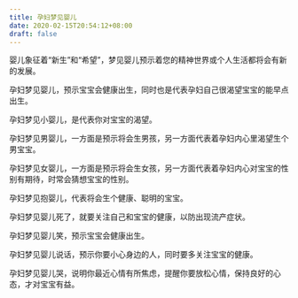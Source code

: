 ```yaml
---
title: 孕妇梦见婴儿
date: 2020-02-15T20:54:12+08:00
draft: false
---
```


婴儿象征着“新生”和“希望”，梦见婴儿预示着您的精神世界或个人生活都将会有新的发展。

孕妇梦见婴儿，预示宝宝会健康出生，同时也是代表孕妇自己很渴望宝宝的能早点出生。

孕妇梦见小婴儿，是代表你对宝宝的渴望。

孕妇梦见男婴儿，一方面是预示将会生男孩，另一方面代表着孕妇内心里渴望生个男宝宝。

孕妇梦见女婴儿，一方面是预示将会生女孩，另一方面代表着孕妇内心对宝宝的性别有期待，时常会猜想宝宝的性别。

孕妇梦见抱婴儿，代表将会生个健康、聪明的宝宝。

孕妇梦见婴儿死了，就要关注自己和宝宝的健康，以防出现流产症状。

孕妇梦见婴儿笑，预示宝宝会健康出生。

孕妇梦见婴儿说话，预示你要小心身边的人，同时要多关注宝宝的健康。

孕妇梦见婴儿哭，说明你最近心情有所焦虑，提醒你要放松心情，保持良好的心态，才对宝宝有益。
